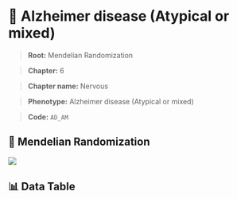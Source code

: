# 🧪 Alzheimer disease (Atypical or mixed)

> **Root:** Mendelian Randomization

> **Chapter:** 6  

> **Chapter name:** Nervous

> **Phenotype:** Alzheimer disease (Atypical or mixed)  

> **Code:** `AD_AM`

## 🧬 Mendelian Randomization  

<img src="/MR/Figures/Forward/AD_AM.png"/>

## 📊 Data Table

<CsvTableMRF src="/MR/Data/Forward/AD_AM.csv"/>

